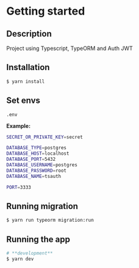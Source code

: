 
# Getting started
## **Description**

Project using Typescript, TypeORM and Auth JWT

## **Installation**

```bash
$ yarn install
```

## **Set envs** 
`.env`

**Example:**
```bash
SECRET_OR_PRIVATE_KEY=secret

DATABASE_TYPE=postgres
DATABASE_HOST=localhost
DATABASE_PORT=5432
DATABASE_USERNAME=postgres
DATABASE_PASSWORD=root
DATABASE_NAME=tsauth

PORT=3333
```

## **Running migration**
```bash
$ yarn run typeorm migration:run
```

## **Running the app**

```bash
# **development**
$ yarn dev
```